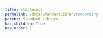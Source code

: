 ```yaml
---
title: std.levels
permalink: /docs/StandardLibrary#smoothing
parent: Standard Library
has_children: True
nav_order: 1
---
```

